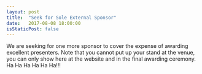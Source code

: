 ```yaml
---
layout: post
title:  "Seek for Sole External Sponsor"
date:   2017-08-08 18:00:00
isStaticPost: false
---
```


We are seeking for one more sponsor to cover the expense of awarding excellent presenters. Note that you cannot put up your stand at the venue, you can only show here at the website and in the final awarding ceremony. Ha Ha Ha Ha Ha Ha!!!